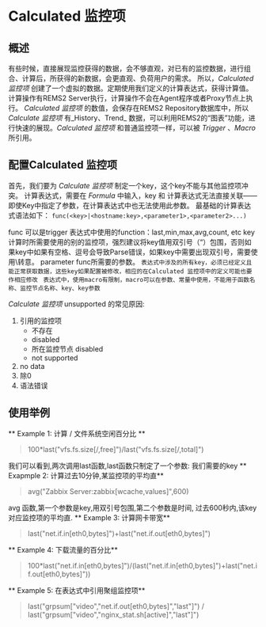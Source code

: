 # Calculated 监控项 #
## 概述
有些时候，直接展现监控获得的数据，会不够直观，对已有的监控数据，进行组合、计算后，所获得的新数据，会更直观、负荷用户的需求。
所以，_Calculated 监控项_ 创建了一个虚拟的数据。定期使用我们定义的计算表达式，获得计算值。计算操作有REMS2 Server执行，计算操作不会在Agent程序或者Proxy节点上执行。
_Calculated 监控项_ 的数值，会保存在REMS2 Repository数据库中，所以 _Calculate 监控项_ 有_History、Trend_ 数据，可以利用REMS2的“图表”功能，进行快速的展现。_Calculated 监控项_ 和普通监控项一样，可以被 _Trigger_ 、_Macro_ 所引用。
## 配置Calculated 监控项
首先，我们要为 _Calculate 监控项_ 制定一个key，这个key不能与其他监控项冲突。
计算表达式，需要在 _Formula_ 中输入，key 和 计算表达式无法直接关联——即使Key中指定了参数，在计算表达式中也无法使用此参数。
最基础的计算表达式语法如下：
`func(<key>|<hostname:key>,<parameter1>,<parameter2>...)`

func 可以是trigger 表达式中使用的function：last,min,max,avg,count, etc
key 计算时所需要使用的别的监控项，强烈建议将key值用双引号（“）包围，否则如果key中如果有空格、逗号会导致Parse错误，如果key中需要出现双引号，需要使用\\转意。
parameter func所需要的参数。
`表达式中涉及的所有key，必须已经定义且能正常获取数据，这些key如果配置被修改，相应的在Calculated 监控项中的定义可能也要作相应修改 `
`表达式中，使用macro有限制，macro可以在参数、常量中使用，不能用于函数名称、监控节点名称、key、key参数`

_Calculate 监控项_ unsupported 的常见原因:
1. 引用的监控项
	- 不存在
	- disabled
	- 所在监控节点 disabled
	- not supported
2. no data
3. 除0
4. 语法错误

## 使用举例
** Example 1: 计算 / 文件系统空闲百分比 **
> 100*last("vfs.fs.size[/,free]")/last("vfs.fs.size[/,total]")
> 

我们可以看到,两次调用last函数,last函数只制定了一个参数: 我们需要的key
** Exapmple 2: 计算过去10分钟,某监控项的平均直**
> avg("Zabbix Server:zabbix[wcache,values]",600)

avg 函数,第一个参数是key,用双引号包围,第二个参数是时间, 过去600秒内,该key对应监控项的平均直.
** Example 3: 计算网卡带宽**
> last("net.if.in[eth0,bytes]")+last("net.if.out[eth0,bytes]")
> 

** Example 4: 下载流量的百分比**
> 100*last("net.if.in[eth0,bytes]")/(last("net.if.in[eth0,bytes]")+last("net.if.out[eth0,bytes]"))
> 

** Example 5: 在表达式中引用聚组监控项**
> last("grpsum[\"video\",\"net.if.out[eth0,bytes]\",\"last\"]") / last("grpsum[\"video\",\"nginx_stat.sh[active]\",\"last\"]")


